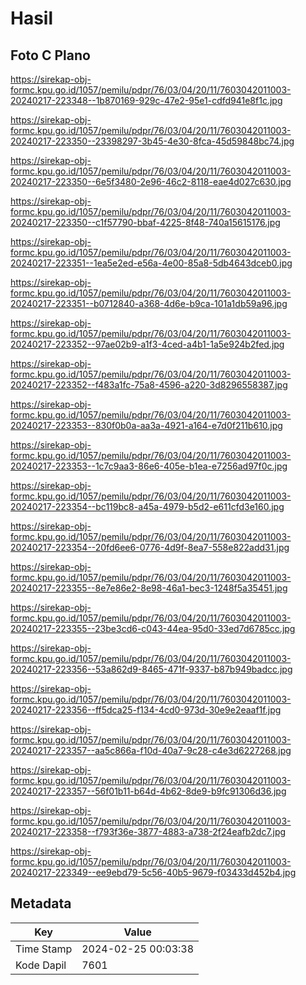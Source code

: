 # Hasil

## Foto C Plano

https://sirekap-obj-formc.kpu.go.id/1057/pemilu/pdpr/76/03/04/20/11/7603042011003-20240217-223348--1b870169-929c-47e2-95e1-cdfd941e8f1c.jpg

https://sirekap-obj-formc.kpu.go.id/1057/pemilu/pdpr/76/03/04/20/11/7603042011003-20240217-223350--23398297-3b45-4e30-8fca-45d59848bc74.jpg

https://sirekap-obj-formc.kpu.go.id/1057/pemilu/pdpr/76/03/04/20/11/7603042011003-20240217-223350--6e5f3480-2e96-46c2-8118-eae4d027c630.jpg

https://sirekap-obj-formc.kpu.go.id/1057/pemilu/pdpr/76/03/04/20/11/7603042011003-20240217-223350--c1f57790-bbaf-4225-8f48-740a15615176.jpg

https://sirekap-obj-formc.kpu.go.id/1057/pemilu/pdpr/76/03/04/20/11/7603042011003-20240217-223351--1ea5e2ed-e56a-4e00-85a8-5db4643dceb0.jpg

https://sirekap-obj-formc.kpu.go.id/1057/pemilu/pdpr/76/03/04/20/11/7603042011003-20240217-223351--b0712840-a368-4d6e-b9ca-101a1db59a96.jpg

https://sirekap-obj-formc.kpu.go.id/1057/pemilu/pdpr/76/03/04/20/11/7603042011003-20240217-223352--97ae02b9-a1f3-4ced-a4b1-1a5e924b2fed.jpg

https://sirekap-obj-formc.kpu.go.id/1057/pemilu/pdpr/76/03/04/20/11/7603042011003-20240217-223352--f483a1fc-75a8-4596-a220-3d8296558387.jpg

https://sirekap-obj-formc.kpu.go.id/1057/pemilu/pdpr/76/03/04/20/11/7603042011003-20240217-223353--830f0b0a-aa3a-4921-a164-e7d0f211b610.jpg

https://sirekap-obj-formc.kpu.go.id/1057/pemilu/pdpr/76/03/04/20/11/7603042011003-20240217-223353--1c7c9aa3-86e6-405e-b1ea-e7256ad97f0c.jpg

https://sirekap-obj-formc.kpu.go.id/1057/pemilu/pdpr/76/03/04/20/11/7603042011003-20240217-223354--bc119bc8-a45a-4979-b5d2-e611cfd3e160.jpg

https://sirekap-obj-formc.kpu.go.id/1057/pemilu/pdpr/76/03/04/20/11/7603042011003-20240217-223354--20fd6ee6-0776-4d9f-8ea7-558e822add31.jpg

https://sirekap-obj-formc.kpu.go.id/1057/pemilu/pdpr/76/03/04/20/11/7603042011003-20240217-223355--8e7e86e2-8e98-46a1-bec3-1248f5a35451.jpg

https://sirekap-obj-formc.kpu.go.id/1057/pemilu/pdpr/76/03/04/20/11/7603042011003-20240217-223355--23be3cd6-c043-44ea-95d0-33ed7d6785cc.jpg

https://sirekap-obj-formc.kpu.go.id/1057/pemilu/pdpr/76/03/04/20/11/7603042011003-20240217-223356--53a862d9-8465-471f-9337-b87b949badcc.jpg

https://sirekap-obj-formc.kpu.go.id/1057/pemilu/pdpr/76/03/04/20/11/7603042011003-20240217-223356--ff5dca25-f134-4cd0-973d-30e9e2eaaf1f.jpg

https://sirekap-obj-formc.kpu.go.id/1057/pemilu/pdpr/76/03/04/20/11/7603042011003-20240217-223357--aa5c866a-f10d-40a7-9c28-c4e3d6227268.jpg

https://sirekap-obj-formc.kpu.go.id/1057/pemilu/pdpr/76/03/04/20/11/7603042011003-20240217-223357--56f01b11-b64d-4b62-8de9-b9fc91306d36.jpg

https://sirekap-obj-formc.kpu.go.id/1057/pemilu/pdpr/76/03/04/20/11/7603042011003-20240217-223358--f793f36e-3877-4883-a738-2f24eafb2dc7.jpg

https://sirekap-obj-formc.kpu.go.id/1057/pemilu/pdpr/76/03/04/20/11/7603042011003-20240217-223349--ee9ebd79-5c56-40b5-9679-f03433d452b4.jpg


## Metadata

| Key        | Value               |
| ---------- | ------------------- |
| Time Stamp | 2024-02-25 00:03:38 |
| Kode Dapil | 7601                |



